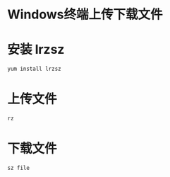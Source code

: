 # Windows终端上传下载文件

# 安装 lrzsz

```shell
yum install lrzsz
```


# 上传文件

```shell
rz
```


# 下载文件

```shell
sz file
```
